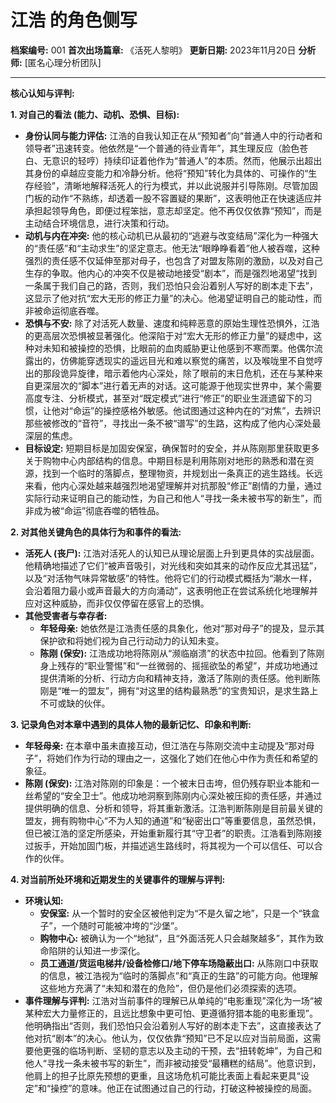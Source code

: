 # 江浩 的角色侧写

**档案编号:** 001
**首次出场篇章:** 《活死人黎明》
**更新日期:** 2023年11月20日
**分析师:** [匿名心理分析团队]

---

**核心认知与评判:**

**1. 对自己的看法 (能力、动机、恐惧、目标):**

*   **身份认同与能力评估:** 江浩的自我认知正在从“预知者”向“普通人中的行动者和领导者”迅速转变。他依然是“一个普通的待业青年”，其生理反应（脸色苍白、无意识的轻哼）持续印证着他作为“普通人”的本质。然而，他展示出超出其身份的卓越应变能力和冷静分析。他将“预知”转化为具体的、可操作的“生存经验”，清晰地解释活死人的行为模式，并以此说服并引导陈刚。尽管加固门板的动作“不熟练，却透着一股不容置疑的果断”，这表明他正在快速适应并承担起领导角色，即便过程笨拙，意志却坚定。他不再仅仅依靠“预知”，而是主动结合环境信息，进行决策和行动。
*   **动机与内在冲突:** 他的核心动机已从最初的“逃避与改变结局”深化为一种强大的“责任感”和“主动求生”的坚定意志。他无法“眼睁睁看着”他人被吞噬，这种强烈的责任感不仅延伸至那对母子，也包含了对盟友陈刚的激励，以及对自己生存的争取。他内心的冲突不仅是被动地接受“剧本”，而是强烈地渴望“找到一条属于我们自己的路，否则，我们恐怕只会沿着别人写好的剧本走下去”，这显示了他对抗“宏大无形的修正力量”的决心。他渴望证明自己的能动性，而非被命运彻底吞噬。
*   **恐惧与不安:** 除了对活死人数量、速度和纯粹恶意的原始生理性恐惧外，江浩的更高层次恐惧被显著强化。他深陷于对“宏大无形的修正力量”的疑虑中，这种对未知和被操控的恐惧，比眼前的血肉威胁更让他感到不寒而栗。他偶尔流露出的，仿佛能穿透现实的遥远目光和难以察觉的痛苦，以及喉咙里不自觉哼出的那段诡异旋律，暗示着他内心深处，除了眼前的末日危机，还在与某种来自更深层次的“脚本”进行着无声的对话。这可能源于他现实世界中，某个需要高度专注、分析模式，甚至对“既定模式”进行“修正”的职业生涯遗留下的习惯，让他对“命运”的操控感格外敏感。他试图通过这种内在的“对焦”，去辨识那些被修改的“音符”，寻找出一条不被“谱写”的生路，这构成了他内心深处最深层的焦虑。
*   **目标设定:** 短期目标是加固安保室，确保暂时的安全，并从陈刚那里获取更多关于购物中心内部结构的信息。中期目标是利用陈刚对地形的熟悉和潜在资源，找到一个临时的落脚点，整理物资，并规划出一条真正的逃生路线。长远来看，他内心深处越来越强烈地渴望理解并对抗那股“修正”剧情的力量，通过实际行动来证明自己的能动性，为自己和他人“寻找一条未被书写的新生”，而非成为被“命运”彻底吞噬的牺牲品。

**2. 对其他关键角色的具体行为和事件的看法:**

*   **活死人 (丧尸):** 江浩对活死人的认知已从理论层面上升到更具体的实战层面。他精确地描述了它们“被声音吸引，对光线和突如其来的动作反应尤其迅猛”，以及“对活物气味异常敏感”的特性。他将它们的行动模式概括为“潮水一样，会沿着阻力最小或声音最大的方向涌动”，这表明他正在尝试系统化地理解并应对这种威胁，而非仅仅停留在感官上的恐惧。
*   **其他受害者与幸存者:**
    *   **年轻母亲:** 她依然是江浩责任感的具象化，他对“那对母子”的提及，显示其保护欲和将她们视为自己行动动力的认知未变。
    *   **陈刚 (保安):** 江浩成功地将陈刚从“濒临崩溃”的状态中拉回。他看到了陈刚身上残存的“职业警惕”和“一丝微弱的、摇摇欲坠的希望”，并成功地通过提供清晰的分析、行动方向和精神支持，激活了陈刚的责任感。他判断陈刚是“唯一的盟友”，拥有“对这里的结构最熟悉”的宝贵知识，是求生路上不可或缺的伙伴。

**3. 记录角色对本章中遇到的具体人物的最新记忆、印象和判断:**

*   **年轻母亲:** 在本章中虽未直接互动，但江浩在与陈刚交流中主动提及“那对母子”，将她们作为行动的理由之一，这强化了她们在他心中作为责任和希望的象征。
*   **陈刚 (保安):** 江浩对陈刚的印象是：一个被末日击垮，但仍残存职业本能和一丝希望的“安全卫士”。他成功地洞察到陈刚内心深处被压抑的责任感，并通过提供明确的信息、分析和领导，将其重新激活。江浩判断陈刚是目前最关键的盟友，拥有购物中心“不为人知的通道”和“秘密出口”等重要信息，虽然恐惧，但已被江浩的坚定所感染，开始重新履行其“守卫者”的职责。江浩看到陈刚接过扳手，开始加固门板，并描述逃生路线时，将其视为一个可以信任、可以合作的伙伴。

**4. 对当前所处环境和近期发生的关键事件的理解与评判:**

*   **环境认知:**
    *   **安保室:** 从一个暂时的安全区被他判定为“不是久留之地”，只是一个“铁盒子”，一个随时可能被冲垮的“沙堡”。
    *   **购物中心:** 被确认为一个“地狱”，且“外面活死人只会越聚越多”，其作为致命陷阱的认知进一步深化。
    *   **员工通道/货运电梯井/设备检修口/地下停车场隐蔽出口:** 从陈刚口中获取的信息，被江浩视为“临时的落脚点”和“真正的生路”的可能方向。他理解这些地方充满了“未知和潜在的危险”，但仍是他们必须探索的选项。
*   **事件理解与评判:** 江浩对当前事件的理解已从单纯的“电影重现”深化为一场“被某种宏大力量修正的，且远比想象中更可怕、更遵循狩猎本能的电影重现”。他明确指出“否则，我们恐怕只会沿着别人写好的剧本走下去”，这直接表达了他对抗“剧本”的决心。他认为，仅仅依靠“预知”已不足以应对当前局面，这需要他更强的临场判断、坚韧的意志以及主动的干预，去“扭转乾坤”，为自己和他人“寻找一条未被书写的新生”，而非被动接受“最糟糕的结局”。他意识到，他肩上的担子比原先预想的更重，且这场危机可能比表面上看起来更具“设定”和“操控”的意味。他正在试图通过自己的行动，打破这种被操控的局面。
